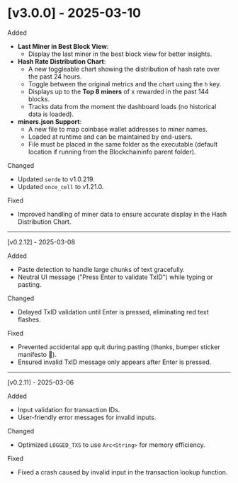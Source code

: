 # [v3.0.0] - 2025-03-10

Added

- **Last Miner in Best Block View**:
  - Display the last miner in the best block view for better insights.
- **Hash Rate Distribution Chart**:
  - A new toggleable chart showing the distribution of hash rate over the past 24 hours.
  - Toggle between the original metrics and the chart using the `h` key.
  - Displays up to the **Top 8 miners** of x rewarded in the past 144 blocks.
  - Tracks data from the moment the dashboard loads (no historical data is loaded).
- **miners.json Support**:
  - A new file to map coinbase wallet addresses to miner names.
  - Loaded at runtime and can be maintained by end-users.
  - File must be placed in the same folder as the executable (default location if running from the Blockchaininfo parent folder).

Changed

- Updated `serde` to v1.0.219.
- Updated `once_cell` to v1.21.0.

Fixed

- Improved handling of miner data to ensure accurate display in the Hash Distribution Chart.

---

[v0.2.12] - 2025-03-08

Added

- Paste detection to handle large chunks of text gracefully.
- Neutral UI message ("Press Enter to validate TxID") while typing or pasting.

Changed

- Delayed TxID validation until Enter is pressed, eliminating red text flashes.

Fixed

- Prevented accidental app quit during pasting (thanks, bumper sticker manifesto 🚗).
- Ensured invalid TxID message only appears after Enter is pressed.

---

[v0.2.11] - 2025-03-06

Added

- Input validation for transaction IDs.
- User-friendly error messages for invalid inputs.

Changed

- Optimized `LOGGED_TXS` to use `Arc<String>` for memory efficiency.

Fixed

- Fixed a crash caused by invalid input in the transaction lookup function.

